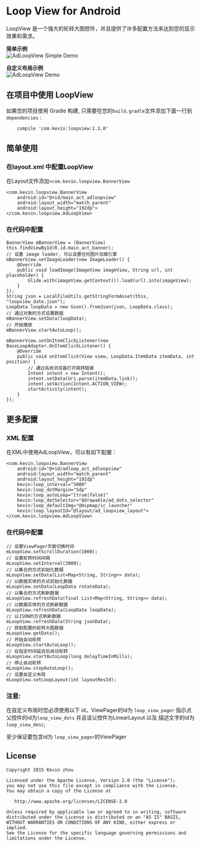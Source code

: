 
# Loop View for Android

LoopView 是一个强大的轮转大图控件，并且提供了许多配置方法来达到您的显示效果和需求。  

**简单示例**  
![AdLoopView Simple Demo](https://raw.githubusercontent.com/xuehuayous/Android-LoopView/master/loopview_ad_simple.gif)

**自定义布局示例**  
![AdLoopView Demo](https://raw.githubusercontent.com/xuehuayous/Android-LoopView/master/loopview_ad_custom.gif)

## 在项目中使用 LoopView

如果您的项目使用 Gradle 构建, 只需要在您的`build.gradle`文件添加下面一行到 `dependencies` :

```
	compile 'com.kevin:loopview:1.1.0'
```

## 简单使用 ##

### 在layout.xml 中配置LoopView ###
在Layout文件添加`<com.kevin.loopview.BannerView`

	<com.kevin.loopview.BannerView
        android:id="@+id/main_act_adloopview"
        android:layout_width="match_parent"
        android:layout_height="192dp">
    </com.kevin.loopview.AdLoopView>

### 在代码中配置 ###

```
BannerView mBannerView = (BannerView) this.findViewById(R.id.main_act_banner);
// 设置 image loader, 可以设置任何图片加载引擎
mBannerView.setImageLoader(new ImageLoader() {
    @Override
    public void loadImage(ImageView imageView, String url, int placeholder) {
        Glide.with(imageView.getContext()).load(url).into(imageView);
    }
});
String json = LocalFileUtils.getStringFormAsset(this, "loopview_date.json");
LoopData loopData = new Gson().fromJson(json, LoopData.class);
// 通过对象的方式设置数据
mBannerView.setData(loopData);
// 开始播放
mBannerView.startAutoLoop();

mBannerView.setOnItemClickListener(new BaseLoopAdapter.OnItemClickListener() {
    @Override
    public void onItemClick(View view, LoopData.ItemData itemData, int position) {
        // 通过系统浏览器打开跳转链接
        Intent intent = new Intent();
        intent.setData(Uri.parse(itemData.link));
        intent.setAction(Intent.ACTION_VIEW);
        startActivity(intent);
    }
});
```

## 更多配置 ##

### XML 配置 ###

在XML中使用AdLoopView，可以有如下配置：

    <com.kevin.loopview.BannerView
        android:id="@+id/adloop_act_adloopview"
        android:layout_width="match_parent"
        android:layout_height="192dp"
        kevin:loop_interval="5000"
        kevin:loop_dotMargin="5dp"
        kevin:loop_autoLoop="[true|false]"
        kevin:loop_dotSelector="@drawable/ad_dots_selector"
		kevin:loop_defaultImg="@mipmap/ic_launcher"
		kevin:loop_layoutId="@layout/ad_loopview_layout">
    </com.kevin.loopview.AdLoopView>

### 在代码中配置 ###

	// 设置ViewPager页面切换时间
	mLoopView.setScrollDuration(1000);
	// 设置轮转时间间隔
	mLoopView.setInterval(3000);
	// 以集合的方式初始化数据
	mLoopView.setData(List<Map<String, String>> data);
	// 以数据实体的方式初始化数据
	mLoopView.setData(LoopData rotateData);
	// 以集合的方式刷新数据
	mLoopView.refreshData(final List<Map<String, String>> data);
	// 以数据实体的方式刷新数据
	mLoopView.refreshData(LoopData loopData);
	// 以JSON的方式刷新数据
	mLoopView.refreshData(String jsonData);
	// 获取配置的轮转大图数据
	mLoopView.getData();
	// 开始自动轮转
	mLoopView.startAutoLoop();
	// 在指定时间延迟后自动轮转
	mLoopView.startAutoLoop(long delayTimeInMills);
	// 停止自动轮转
	mLoopView.stopAutoLoop();
	// 设置自定义布局
	mLoopView.setLoopLayout(int layoutResId);

### 注意: ###

在自定义布局时您必须使用以下 id，ViewPager的id为 `loop_view_pager`  指示点父控件的id为`loop_view_dots` 并且该父控件为LinearLayout 以及 描述文字的id为`loop_view_desc`;

至少保证要包含id为 `loop_view_pager`的ViewPager

## License

    Copyright 2015 Kevin zhou

    Licensed under the Apache License, Version 2.0 (the "License");
    you may not use this file except in compliance with the License.
    You may obtain a copy of the License at

       http://www.apache.org/licenses/LICENSE-2.0

    Unless required by applicable law or agreed to in writing, software
    distributed under the License is distributed on an "AS IS" BASIS,
    WITHOUT WARRANTIES OR CONDITIONS OF ANY KIND, either express or implied.
    See the License for the specific language governing permissions and
    limitations under the License.